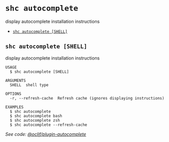 # `shc autocomplete`

display autocomplete installation instructions

- [`shc autocomplete [SHELL]`](#shc-autocomplete-shell)

## `shc autocomplete [SHELL]`

display autocomplete installation instructions

```
USAGE
  $ shc autocomplete [SHELL]

ARGUMENTS
  SHELL  shell type

OPTIONS
  -r, --refresh-cache  Refresh cache (ignores displaying instructions)

EXAMPLES
  $ shc autocomplete
  $ shc autocomplete bash
  $ shc autocomplete zsh
  $ shc autocomplete --refresh-cache
```

_See code: [@oclif/plugin-autocomplete](https://github.com/oclif/plugin-autocomplete/blob/v0.1.4/src/commands/autocomplete/index.ts)_
